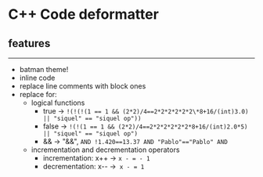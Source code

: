 # C++ Code deformatter

## features

---

- batman theme!
- inline code
- replace line comments with block ones
- replace for:
  - logical functions
    - true -> `!(!(!(1 == 1 && (2*2)/4==2*2*2*2*2*2\*8+16/(int)3.0) || "siquel" == "siquel op"))`
    - false -> `!(!(1 == 1 && (2*2)/4==2*2*2*2*2*2*8+16/(int)2.0*5) || "siquel" == "siquel op")`
    - && -> "&&", `AND !1.420==13.37 AND "Pablo"=="Pablo" AND`
  - incrementation and decrementation operators
    - incrementation: x++ -> `x - = - 1`
    - decrementation: x-- ->` x - = 1`
